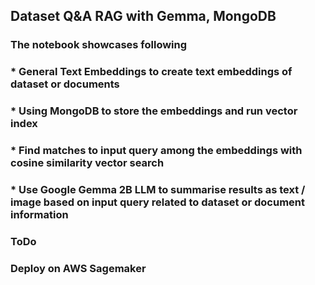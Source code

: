 ## Dataset Q&A  RAG with Gemma, MongoDB ##

### The notebook showcases following ###
### * General Text Embeddings to create text embeddings of dataset or documents ###
### * Using MongoDB to store the embeddings and run vector index ###
### * Find matches to input query among the embeddings with cosine similarity vector search ###
### * Use Google Gemma 2B LLM to summarise results as text / image based on input query related to dataset or document information ###


### ToDo ###
### Deploy on AWS Sagemaker ###